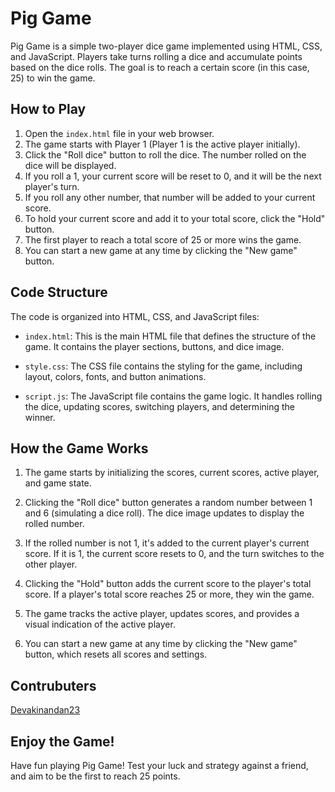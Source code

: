# Pig Game

Pig Game is a simple two-player dice game implemented using HTML, CSS, and JavaScript. Players take turns rolling a dice and accumulate points based on the dice rolls. The goal is to reach a certain score (in this case, 25) to win the game.

## How to Play

1. Open the `index.html` file in your web browser.
2. The game starts with Player 1 (Player 1 is the active player initially).
3. Click the "Roll dice" button to roll the dice. The number rolled on the dice will be displayed.
4. If you roll a 1, your current score will be reset to 0, and it will be the next player's turn.
5. If you roll any other number, that number will be added to your current score.
6. To hold your current score and add it to your total score, click the "Hold" button.
7. The first player to reach a total score of 25 or more wins the game.
8. You can start a new game at any time by clicking the "New game" button.

## Code Structure

The code is organized into HTML, CSS, and JavaScript files:

- `index.html`: This is the main HTML file that defines the structure of the game. It contains the player sections, buttons, and dice image.

- `style.css`: The CSS file contains the styling for the game, including layout, colors, fonts, and button animations.

- `script.js`: The JavaScript file contains the game logic. It handles rolling the dice, updating scores, switching players, and determining the winner.

## How the Game Works

1. The game starts by initializing the scores, current scores, active player, and game state.

2. Clicking the "Roll dice" button generates a random number between 1 and 6 (simulating a dice roll). The dice image updates to display the rolled number.

3. If the rolled number is not 1, it's added to the current player's current score. If it is 1, the current score resets to 0, and the turn switches to the other player.

4. Clicking the "Hold" button adds the current score to the player's total score. If a player's total score reaches 25 or more, they win the game.

5. The game tracks the active player, updates scores, and provides a visual indication of the active player.

6. You can start a new game at any time by clicking the "New game" button, which resets all scores and settings.

## Contrubuters

[Devakinandan23](https://github.com/Devakinandan23)

## Enjoy the Game!

Have fun playing Pig Game! Test your luck and strategy against a friend, and aim to be the first to reach 25 points.

